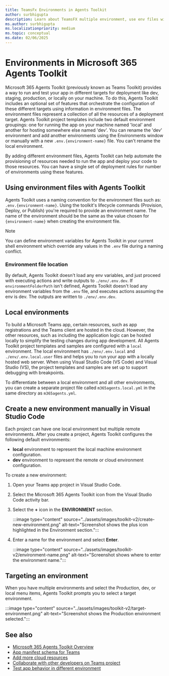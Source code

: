 ```yaml
---
title: TeamsFx Environments in Agents Toolkit
author: surbhigupta
description: Learn about TeamsFX multiple environment, use env files with Microsoft 365 Agents Toolkit, create a new environment manually in Visual Studio Code, and select target environment.
ms.author: surbhigupta
ms.localizationpriority: medium
ms.topic: conceptual
ms.date: 02/06/2025
---
```


# Environments in Microsoft 365 Agents Toolkit

Microsoft 365 Agents Toolkit (previously known as Teams Toolkit) provides a way to run and test your app in different targets for deployment like dev, staging, production, or locally on your machine. To do this, Agents Toolkit includes an optional set of features that orchestrate the configuration of these different targets using information in environment files. The environment files represent a collection of all the resources of a deployment target. Agents Toolkit project templates include two default environment groupings: one for running the app on your machine named 'local' and another for hosting somewhere else named 'dev'. You can rename the 'dev' environment and add another environments using the Environments window or manually with a new `.env.{environment-name}` file. You can't rename the local environment.

By adding different environment files, Agents Toolkit can help automate the provisioning of resources needed to run the app and deploy your code to those resources. You can have a single set of deployment rules for number of environments using these features.

## Using environment files with Agents Toolkit

Agents Toolkit uses a naming convention for the environment files such as: `.env.{environment-name}`. Using the toolkit's lifecycle commands (Provision, Deploy, or Publish) you're required to provide an environment name. The name of the environment should be the same as the value chosen for `{environment-name}` when creating the environment file.

> [!NOTE]
> You can define environment variables for Agents Toolkit in your current shell environment which override any values in the `.env` file during a naming conflict.

### Environment file location

By default, Agents Toolkit doesn't load any env variables, and just proceed with executing actions and write outputs to `./env/.env.dev`. If `environmentFolderPath` isn't defined, Agents Toolkit doesn't load any environment variables from the `.env` file, and executes actions assuming the env is dev. The outputs are written to `./env/.env.dev`.

## Local environments

To build a Microsoft Teams app, certain resources, such as app registrations and the Teams client are hosted in the cloud. However, the other resources, such as including the application logic can be hosted locally to simplify the testing changes during app development. All Agents Toolkit project templates and samples are configured with a `local` environment. The local environment has `./env/.env.local` and `./env/.env.local.user` files and helps you to run your app with a locally hosted web server. When using Visual Studio Code (VS Code) and Visual Studio (VS), the project templates and samples are set up to support debugging with breakpoints.

To differentiate between a local environment and all other environments, you can create a separate project file called `m365agents.local.yml` in the same directory as `m365agents.yml`.

## Create a new environment manually in Visual Studio Code

Each project can have one local environment but multiple remote environments. After you create a project, Agents Toolkit configures the following default environments:

* **local** environment to represent the local machine environment configuration.
* **dev** environment to represent the remote or cloud environment configuration.

To create a new environment:

1. Open your Teams app project in Visual Studio Code.
1. Select the Microsoft 365 Agents Toolkit icon from the Visual Studio Code activity bar.
1. Select the **+** icon in the **ENVIRONMENT** section.

    :::image type="content" source="../assets/images/toolkit-v2/create-new-environment.png" alt-text="Screenshot shows the plus icon highlighted in the Environment section.":::

1. Enter a name for the environment and select **Enter**.

   :::image type="content" source="../assets/images/toolkit-v2/environment-name.png" alt-text="Screenshot shows where to enter the environment name.":::

## Targeting an environment

When you have multiple environments and select the Production, dev, or local menu items, Agents Toolkit prompts you to select a target environment.

   :::image type="content" source="../assets/images/toolkit-v2/target-environment.png" alt-text="Screenshot shows the Production environment selected.":::

## See also

* [Microsoft 365 Agents Toolkit Overview](teams-toolkit-fundamentals.md)
* [App manifest schema for Teams](../resources/schema/manifest-schema.md)
* [Add more cloud resources](add-resource.md)
* [Collaborate with other developers on Teams project](TeamsFx-collaboration.md)
* [Test app behavior in different environment](test-app-behavior.md)
